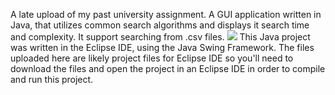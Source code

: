 A late upload of my past university assignment. A GUI application written in Java, that utilizes common search algorithms and displays it search time and complexity. It support searching from .csv files. 
<img src="https://i.ibb.co/YX3LNWx/Screenshot-2024-05-11-231804.png">
This Java project was written in the Eclipse IDE, using the Java Swing Framework. The files uploaded here are likely project files for Eclipse IDE so you'll need to download the files and open the project in an Eclipse IDE in order to compile and run this project.  
